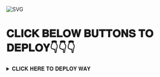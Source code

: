 ![ SVG](https://readme-typing-svg.herokuapp.com/?lines=welcome+To+auto-filter-𝚋𝚘𝚝!;created+by+𝑻𝑬𝑨𝑴+sazuki+kerala+bot!;A+simple+autofilter+Bot!;Auto+filter+with+single+button+and+double+button!;and+advanced+futures!)
</p>



# 𝐂𝐋𝐈𝐂𝐊 𝐁𝐄𝐋𝐎𝐖 𝐁𝐔𝐓𝐓𝐎𝐍𝐒 𝐓𝐎 𝐃𝐄𝐏𝐋𝐎𝐘👇👇👇


<details><summary>𝐂𝐋𝐈𝐂𝐊 𝐇𝐄𝐑𝐄 𝐓𝐎 𝐃𝐄𝐏𝐋𝐎𝐘 𝐖𝐀𝐘</summary>
<p>
<pre>

##DEPLOY

<details><summary>𝐏𝐈𝐂 𝐖𝐈𝐓𝐇 𝐃𝐄𝐏𝐋𝐎𝐘</summary>
<p>
<br>



[![Deploy](https://telegra.ph/file/7cde9e71ebffa93a0d209.jpg)](https://heroku.com/deploy?template=https://github.com/SAZUKI-SAMSUNG/Pro-Auto-Filter-V1-Bot)
</a>
</p>
</details>





You can deploy this bot anywhere.



<details><summary>𝐃𝐄𝐏𝐋𝐎𝐘 𝐓𝐎 𝐇𝐎𝐑𝐄𝐊𝐔</summary>
<p>
<br>
<a href="https://heroku.com/deploy?template=https://github.com/SAZUKI-SAMSUNG/Pro-Auto-Filter-V1-Bot">
  <img src="https://www.herokucdn.com/deploy/button.svg" alt="Deploy">
</a>
</p>
</details>

<details><summary>𝐃𝐄𝐏𝐋𝐎𝐘 𝐓𝐎 𝐁𝐏𝐒</summary>
<p>
<pre>
git clone https://github.com/SAZUKI-SAMSUNG/Pro-Auto-Filter-V1-Bot
# Install Packages
pip3 install -r requirements.txt
Edit info.py with variables as given below then run bot
python3 bot.py
</pre>
</p>
</details>





<details><summary>𝐃𝐄𝐏𝐋𝐎𝐘 𝐓𝐎 𝐓𝐆 𝐁𝐎𝐓</summary>
<p>
<pre>
You can deploy our bot in telegram bot
Bot username: https://telegram.dog/XTZ_HerokuBot?start=https://github.com/SAZUKI-SAMSUNG/Pro-Auto-Filter-V1-Bot

How to deploy in bot


1.Start the heroku bot
2.type /deploy and send to the bot
3.wait for bot reply and send https://telegram.dog/XTZ_HerokuBot?start=https://github.com/SAZUKI-SAMSUNG/Pro-Auto-Filter-V1-Bot
4.answer the variables eg. App id,app hash, bot token etc
5.wait for deploy then use the bot
